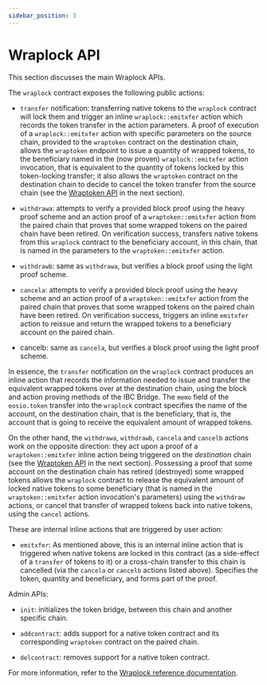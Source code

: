 ```yaml
---
sidebar_position: 3
---
```


# Wraplock API

This section discusses the main Wraplock APIs.

The `wraplock` contract exposes the following public actions:

* `transfer` notification: transferring native tokens to the `wraplock` contract will lock them and trigger an inline `wraplock::emitxfer` action which records the token transfer in the action parameters. A proof of execution of a `wraplock::emitxfer` action with specific parameters on the source chain, provided to the `wraptoken` contract on the destination chain, allows the `wraptoken` endpoint to issue a quantity of wrapped tokens, to the beneficiary named in the (now proven) `wraplock::emitxfer` action invocation, that is equivalent to the quantity of tokens locked by this token-locking transfer; it also allows the `wraptoken` contract on the destination chain to decide to cancel the token transfer from the source chain (see the [Wraptoken API](/token/wraptokenapi.md) in the next section).

* `withdrawa`: attempts to verify a provided block proof using the heavy proof scheme and an action proof of a `wraptoken::emitxfer` action from the paired chain that proves that some wrapped tokens on the paired chain have been retired. On verification success, transfers native tokens from this `wraplock` contract to the beneficiary account, in this chain, that is named in the parameters to the `wraptoken::emitxfer` action.

* `withdrawb`: same as `withdrawa`, but verifies a block proof using the light proof scheme.

* `cancela`: attempts to verify a provided block proof using the heavy scheme and an action proof of a `wraptoken::emitxfer` action from the paired chain that proves that some wrapped tokens on the paired chain have been retired. On verification success, triggers an inline `emitxfer` action to reissue and return the wrapped tokens to a beneficiary account on the paired chain.

* cancelb: same as `cancela`, but verifies a block proof using the light proof scheme.

In essence, the `transfer` notification on the `wraplock` contract produces an inline action that records the information needed to issue and transfer the equivalent wrapped tokens over at the destination chain, using the block and action proving methods of the IBC Bridge. The `memo` field of the `eosio.token` transfer into the `wraplock` contract specifies the name of the account, on the destination chain, that is the beneficiary, that is, the account that is going to receive the equivalent amount of wrapped tokens. 

On the other hand, the `withdrawa`, `withdrawb`, `cancela` and `cancelb` actions work on the opposite direction: they act upon a proof of a `wraptoken::emitxfer` inline action being triggered on the _destination_ chain (see the [Wraptoken API](/token/wraptokenapi.md) in the next section). Possessing a proof that some account on the destination chain has retired (destroyed) some wrapped tokens allows the `wraplock` contract to release the equivalent amount of locked native tokens to some beneficiary (that is named in the `wraptoken::emitxfer` action invocation's parameters) using the `withdraw` actions, or cancel that transfer of wrapped tokens back into native tokens, using the `cancel` actions.

These are internal inline actions that are triggered by user action:

* `emitxfer`: As mentioned above, this is an internal inline action that is triggered when native tokens are locked in this contract (as a side-effect of a `transfer` of tokens to it) or a cross-chain transfer to this chain is cancelled (via the `cancela` or `cancelb` actions listed above). Specifies the token, quantity and beneficiary, and forms part of the proof.

Admin APIs:

* `init`: initializes the token bridge, between this chain and another specific chain.

* `addcontract`: adds support for a native token contract and its corresponding `wraptoken` contract on the paired chain.

* `delcontract`: removes support for a native token contract.

For more information, refer to the [Wraplock reference documentation](/contracts/wraplock.md).
